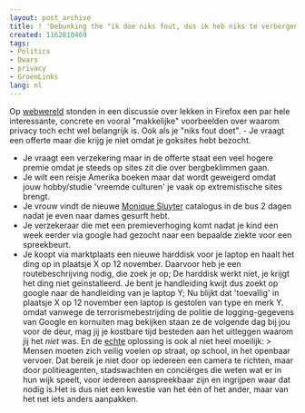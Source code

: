 ```yaml
---
layout: post_archive
title: ! 'Debunking the "ik doe niks fout, dus ik heb niks te verbergen" myth: Privacy'
created: 1162810469
tags:
- Politics
- Dwars
- privacy
- GroenLinks
lang: nl
---
```

Op [webwereld](http://www.webwereld.nl/comments/43583) stonden in een discussie over lekken in Firefox een par hele interessante, concrete en vooral "makkelijke" voorbeelden over waarom privacy toch echt wel belangrijk is. Ook als je "niks fout doet". - Je vraagt een offerte maar die krijg je niet omdat je goksites hebt bezocht.
- Je vraagt een verzekering maar in de offerte staat een veel hogere premie omdat je steeds op sites zit die over bergbeklimmen gaan.
- Je wilt een reisje Amerika boeken maar dat wordt geweigerd omdat jouw hobby/studie 'vreemde culturen' je vaak op extremistische sites brengt.
- Je vrouw vindt de nieuwe [Monique Sluyter](http://www.moniquesluyter.nl) catalogus in de bus 2 dagen nadat je even naar dames gesurft hebt.
- Je verzekeraar die met een premieverhoging komt nadat je kind een week eerder via google had gezocht naar een bepaalde ziekte voor een spreekbeurt.
- Je koopt via marktplaats een nieuwe harddisk voor je laptop en haalt het ding op in plaatsje X op 12 november. Daarvoor heb je een routebeschrijving nodig, die zoek je op; De harddisk werkt niet, je krijgt het ding niet geïnstalleerd. Je bent je handleiding kwijt dus zoekt op google naar de handleiding van je laptop Y; Nu blijkt dat 'toevallig' in plaatsje X op 12 november een laptop is gestolen van type en merk Y. omdat vanwege de terrorismebestrijding de politie de logging-gegevens van Google en kornuiten mag bekijken staan ze de volgende dag bij jou voor de deur, mag jij je kostbare tijd besteden aan het uitleggen waarom jij het _niet_ was.
En de [echte](http://www.waaromgroenlinks.nl/html/veiligheid/) oplossing is ook al niet heel moeilijk: > Mensen moeten zich veilig voelen op straat, op school, in het openbaar vervoer. Dat bereik je niet door op iedereen een camera te richten, maar door politieagenten, stadswachten en conciërges die weten wat er in hun wijk speelt, voor iedereen aanspreekbaar zijn en ingrijpen waar dat nodig is.Het is dus niet een kwestie van het één of het ander, maar van het net iets anders aanpakken.
